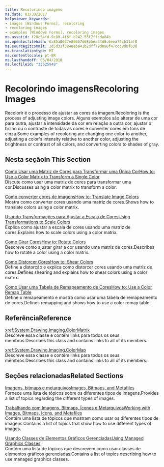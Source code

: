 ```yaml
---
title: Recolorindo imagens
ms.date: 03/30/2017
helpviewer_keywords:
- images [Windows Forms], recoloring
- recoloring images
- examples [Windows Forms], recoloring images
ms.assetid: f28c54fd-9c80-4f6f-b242-55f7ffcda84b
ms.openlocfilehash: 6a85a0637e86657d68b5ea34d8c6eea74cb31af8
ms.sourcegitcommit: 3d5d33f384eeba41b2dff79d096f47ccc8d8f03d
ms.translationtype: MT
ms.contentlocale: pt-BR
ms.lasthandoff: 05/04/2018
ms.locfileid: "33525948"
---
```

# <a name="recoloring-images"></a><span data-ttu-id="66bd7-102">Recolorindo imagens</span><span class="sxs-lookup"><span data-stu-id="66bd7-102">Recoloring Images</span></span>
<span data-ttu-id="66bd7-103">Recolorir é o processo de ajustar as cores da imagem.</span><span class="sxs-lookup"><span data-stu-id="66bd7-103">Recoloring is the process of adjusting image colors.</span></span> <span data-ttu-id="66bd7-104">Alguns exemplos são alterar de uma cor para outra, ajustar a intensidade da cor em relação a outra cor, ajustar o brilho ou o contraste de todas as cores e converter cores em tons de cinza.</span><span class="sxs-lookup"><span data-stu-id="66bd7-104">Some examples of recoloring are changing one color to another, adjusting a color's intensity relative to another color, adjusting the brightness or contrast of all colors, and converting colors to shades of gray.</span></span>  
  
## <a name="in-this-section"></a><span data-ttu-id="66bd7-105">Nesta seção</span><span class="sxs-lookup"><span data-stu-id="66bd7-105">In This Section</span></span>  
 [<span data-ttu-id="66bd7-106">Como Usar uma Matriz de Cores para Transformar uma Única Cor</span><span class="sxs-lookup"><span data-stu-id="66bd7-106">How to: Use a Color Matrix to Transform a Single Color</span></span>](../../../../docs/framework/winforms/advanced/how-to-use-a-color-matrix-to-transform-a-single-color.md)  
 <span data-ttu-id="66bd7-107">Discute como usar uma matriz de cores para transformar uma cor.</span><span class="sxs-lookup"><span data-stu-id="66bd7-107">Discusses using a color matrix to transform a color.</span></span>  
  
 [<span data-ttu-id="66bd7-108">Como converter cores de imagens</span><span class="sxs-lookup"><span data-stu-id="66bd7-108">How to: Translate Image Colors</span></span>](../../../../docs/framework/winforms/advanced/how-to-translate-image-colors.md)  
 <span data-ttu-id="66bd7-109">Mostra como converter cores usando uma matriz de cores.</span><span class="sxs-lookup"><span data-stu-id="66bd7-109">Shows how to translate colors using a color matrix.</span></span>  
  
 [<span data-ttu-id="66bd7-110">Usando Transformações para Ajustar a Escala de Cores</span><span class="sxs-lookup"><span data-stu-id="66bd7-110">Using Transformations to Scale Colors</span></span>](../../../../docs/framework/winforms/advanced/using-transformations-to-scale-colors.md)  
 <span data-ttu-id="66bd7-111">Explica como ajustar a escala de cores usando uma matriz de cores.</span><span class="sxs-lookup"><span data-stu-id="66bd7-111">Explains how to scale colors using a color matrix.</span></span>  
  
 [<span data-ttu-id="66bd7-112">Como Girar Cores</span><span class="sxs-lookup"><span data-stu-id="66bd7-112">How to: Rotate Colors</span></span>](../../../../docs/framework/winforms/advanced/how-to-rotate-colors.md)  
 <span data-ttu-id="66bd7-113">Descreve como ajustar girar a cor usando uma matriz de cores.</span><span class="sxs-lookup"><span data-stu-id="66bd7-113">Describes how to rotate a color using a color matrix.</span></span>  
  
 [<span data-ttu-id="66bd7-114">Como Distorcer Cores</span><span class="sxs-lookup"><span data-stu-id="66bd7-114">How to: Shear Colors</span></span>](../../../../docs/framework/winforms/advanced/how-to-shear-colors.md)  
 <span data-ttu-id="66bd7-115">Define a distorção e explica como distorcer cores usando uma matriz de cores.</span><span class="sxs-lookup"><span data-stu-id="66bd7-115">Defines shearing and explains how to shear colors using a color matrix.</span></span>  
  
 [<span data-ttu-id="66bd7-116">Como Usar uma Tabela de Remapeamento de Cores</span><span class="sxs-lookup"><span data-stu-id="66bd7-116">How to: Use a Color Remap Table</span></span>](../../../../docs/framework/winforms/advanced/how-to-use-a-color-remap-table.md)  
 <span data-ttu-id="66bd7-117">Define o remapeamento e mostra como usar uma tabela de remapeamento de cores.</span><span class="sxs-lookup"><span data-stu-id="66bd7-117">Defines remapping and shows how to use a color remap table.</span></span>  
  
## <a name="reference"></a><span data-ttu-id="66bd7-118">Referência</span><span class="sxs-lookup"><span data-stu-id="66bd7-118">Reference</span></span>  
 <xref:System.Drawing.Imaging.ColorMatrix>  
 <span data-ttu-id="66bd7-119">Descreve essa classe e contém links para todos os seus membros.</span><span class="sxs-lookup"><span data-stu-id="66bd7-119">Describes this class and contains links to all of its members.</span></span>  
  
 <xref:System.Drawing.Imaging.ColorMap>  
 <span data-ttu-id="66bd7-120">Descreve essa classe e contém links para todos os seus membros.</span><span class="sxs-lookup"><span data-stu-id="66bd7-120">Describes this class and contains links to all of its members.</span></span>  
  
## <a name="related-sections"></a><span data-ttu-id="66bd7-121">Seções relacionadas</span><span class="sxs-lookup"><span data-stu-id="66bd7-121">Related Sections</span></span>  
 [<span data-ttu-id="66bd7-122">Imagens, bitmaps e metarquivos</span><span class="sxs-lookup"><span data-stu-id="66bd7-122">Images, Bitmaps, and Metafiles</span></span>](../../../../docs/framework/winforms/advanced/images-bitmaps-and-metafiles.md)  
 <span data-ttu-id="66bd7-123">Fornece uma lista de tópicos sobre os diferentes tipos de imagens.</span><span class="sxs-lookup"><span data-stu-id="66bd7-123">Provides a list of topics regarding the different types of images.</span></span>  
  
 [<span data-ttu-id="66bd7-124">Trabalhando com Imagens, Bitmaps, Ícones e Metarquivos</span><span class="sxs-lookup"><span data-stu-id="66bd7-124">Working with Images, Bitmaps, Icons, and Metafiles</span></span>](../../../../docs/framework/winforms/advanced/working-with-images-bitmaps-icons-and-metafiles.md)  
 <span data-ttu-id="66bd7-125">Contém uma lista de tópicos que mostram como usar os diferentes tipos de imagens.</span><span class="sxs-lookup"><span data-stu-id="66bd7-125">Contains a list of topics that show how to use different types of images.</span></span>  
  
 [<span data-ttu-id="66bd7-126">Usando Classes de Elementos Gráficos Gerenciadas</span><span class="sxs-lookup"><span data-stu-id="66bd7-126">Using Managed Graphics Classes</span></span>](../../../../docs/framework/winforms/advanced/using-managed-graphics-classes.md)  
 <span data-ttu-id="66bd7-127">Contém uma lista de tópicos que descrevem como usar classes de elementos gráficos gerenciadas.</span><span class="sxs-lookup"><span data-stu-id="66bd7-127">Contains a list of topics describing how to use managed graphics classes.</span></span>
